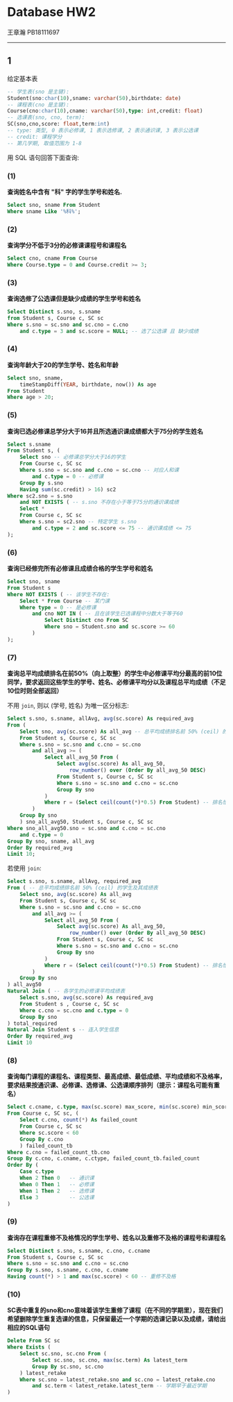 # Database HW2

王章瀚 PB18111697

-----

## 1

给定基本表
```sql
-- 学生表(sno 是主键):
Student(sno:char(10),sname: varchar(50),birthdate: date)
-- 课程表(cno 是主键):
Course(cno:char(10),cname: varchar(50),type: int,credit: float)
-- 选课表(sno, cno, term):
SC(sno,cno,score: float,term:int)
-- type: 类型, 0 表示必修课, 1 表示选修课, 2 表示通识课, 3 表示公选课
-- credit: 课程学分
-- 第几学期, 取值范围为 1-8
```

用 SQL 语句回答下面查询:

### (1)
**查询姓名中含有 "科" 字的学生学号和姓名.**

```sql
Select sno, sname From Student
Where sname Like '%科%';
```

### (2)
**查询学分不低于3分的必修课课程号和课程名**

```sql
Select cno, cname From Course
Where Course.type = 0 and Course.credit >= 3;
```

### (3)
**查询选修了公选课但是缺少成绩的学生学号和姓名**

```sql
Select Distinct s.sno, s.sname
from Student s, Course c, SC sc
Where s.sno = sc.sno and sc.cno = c.cno
    and c.type = 3 and sc.score = NULL; -- 选了公选课 且 缺少成绩
```

### (4)
**查询年龄大于20的学生学号、姓名和年龄**

```sql
Select sno, sname, 
    timeStampDiff(YEAR, birthdate, now()) As age
From Student
Where age > 20;
```

### (5)
**查询已选必修课总学分大于16并且所选通识课成绩都大于75分的学生姓名**

```sql
Select s.sname
From Student s, (
    Select sno -- 必修课总学分大于16的学生
    From Course c, SC sc
    Where s.sno = sc.sno and c.cno = sc.cno -- 对应人和课
        and c.type = 0 -- 必修课
    Group By s.sno
    Having sum(sc.credit) > 16) sc2
Where sc2.sno = s.sno 
    and NOT EXISTS ( -- s.sno 不存在小于等于75分的通识课成绩
    Select *
    From Course c, SC sc
    Where s.sno = sc2.sno -- 特定学生 s.sno
        and c.type = 2 and sc.score <= 75 -- 通识课成绩 <= 75
);
```

### (6)
**查询已经修完所有必修课且成绩合格的学生学号和姓名**

```sql
Select sno, sname
From Student s
Where NOT EXISTS ( -- 该学生不存在:
    Select * From Course -- 某门课
    Where type = 0 -- 是必修课
        and cno NOT IN ( -- 且在该学生已选课程中分数大于等于60
            Select Distinct cno From SC 
            Where sno = Student.sno and sc.score >= 60
        )
);
```

### (7)
**查询总平均成绩排名在前50%（向上取整）的学生中必修课平均分最高的前10位同学，要求返回这些学生的学号、姓名、必修课平均分以及课程总平均成绩（不足10位时则全部返回）**

不用 `join`, 则以 (学号, 姓名) 为唯一区分标志:
```sql
Select s.sno, s.sname, allAvg, avg(sc.score) As required_avg
From (
    Select sno, avg(sc.score) As all_avg -- 总平均成绩排名前 50% (ceil) 的学生
    From Student s, Course c, SC sc
    Where s.sno = sc.sno and c.cno = sc.cno
        and all_avg >= (
            Select all_avg_50 From (
                Select avg(sc.score) As all_avg_50,
                    row_number() over (Order By all_avg_50 DESC)
                From Student s, Course c, SC sc
                Where s.sno = sc.sno and c.cno = sc.cno
                Group By sno
            )
            Where r = (Select ceil(count(*)*0.5) From Student) -- 排名恰为 50% 上取整的排名序号
        ) 
    Group By sno
    ) sno_all_avg50, Student s, Course c, SC sc
Where sno_all_avg50.sno = sc.sno and c.cno = sc.cno
    and c.type = 0
Group By sno, sname, all_avg
Order By required_avg
Limit 10;
```

若使用 `join`:
```sql
Select s.sno, s.sname, allAvg, required_avg
From ( -- 总平均成绩排名前 50% (ceil) 的学生及其成绩表
    Select sno, avg(sc.score) As all_avg 
    From Student s, Course c, SC sc
    Where s.sno = sc.sno and c.cno = sc.cno
        and all_avg >= (
            Select all_avg_50 From (
                Select avg(sc.score) As all_avg_50,
                    row_number() over (Order By all_avg_50 DESC)
                From Student s, Course c, SC sc
                Where s.sno = sc.sno and c.cno = sc.cno
                Group By sno
            )
            Where r = (Select ceil(count(*)*0.5) From Student) -- 排名恰为 50% 上取整的排名序号
        ) 
    Group By sno
) all_avg50
Natural Join ( -- 各学生的必修课平均成绩表
    Select s.sno, avg(sc.score) As required_avg
    From Student s , Course c, SC sc
    Where c.cno = sc.cno and c.type = 0
    Group By sno
) total_required
Natural Join Student s -- 连入学生信息
Order By required_avg
Limit 10
```
<!-- select * from (
    select id, avg(score2) avgscore2 from tmp group by id
    ) tt
natural join (
    select name, avg(score1) avgscore1 from tmp group by name
    ) t
natural join tmp
order by score2
; -->
### (8)
**查询每门课程的课程名、课程类型、最高成绩、最低成绩、平均成绩和不及格率，要求结果按通识课、必修课、选修课、公选课顺序排列（提示：课程名可能有重名）**

```sql
Select c.cname, c.type, max(sc.score) max_score, min(sc.score) min_score, avg(sc.score) avg_score, failed_count_tb.failed_count / count(sc.score) failed_rate
From Course c, SC sc, (
    Select c.cno, count(*) As failed_count
    From Course c, SC sc
    Where sc.score < 60
    Group By c.cno
    ) failed_count_tb
Where c.cno = failed_count_tb.cno
Group By c.cno, c.cname, c.ctype, failed_count_tb.failed_count
Order By (
    Case c.type
    When 2 Then 0   -- 通识课
    When 0 Then 1   -- 必修课
    When 1 Then 2   -- 选修课
    Else 3          -- 公选课
)
```

### (9)
**查询存在课程重修不及格情况的学生学号、姓名以及重修不及格的课程号和课程名**

```sql
Select Distinct s.sno, s.sname, c.cno, c.cname
From Student s, Course c, SC sc
Where s.sno = sc.sno and c.cno = sc.cno
Group By s.sno, s.sname, c.cno, c.cname
Having count(*) > 1 and max(sc.score) < 60 -- 重修不及格
```

### (10)
**SC表中重复的sno和cno意味着该学生重修了课程（在不同的学期里），现在我们希望删除学生重复选课的信息，只保留最近一个学期的选课记录以及成绩，请给出相应的SQL语句**

```sql
Delete From SC sc
Where Exists (
    Select sc.sno, sc.cno From (
        Select sc.sno, sc.cno, max(sc.term) As latest_term
        Group By sc.sno, sc.cno
    ) latest_retake
    Where sc.sno = latest_retake.sno and sc.cno = latest_retake.cno
        and sc.term < latest_retake.latest_term -- 学期早于最近学期
)
```
